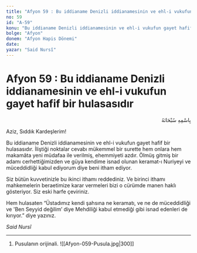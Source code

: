 ```yaml
---
title: "Afyon 59 : Bu iddianame Denizli iddianamesinin ve ehl-i vukufun gayet hafif bir hulasasıdır"
no: 59
id: "A-59"
konu: "Bu iddianame Denizli iddianamesinin ve ehl-i vukufun gayet hafif bir hulasasıdır"
bolge: "Afyon"
donem: "Afyon Hapis Dönemi"
date: 
yazar: "Said Nursî"
---
```


# Afyon 59 : Bu iddianame Denizli iddianamesinin ve ehl-i vukufun gayet hafif bir hulasasıdır

<p class="arabic" dir="rtl" title="Meal: “Her türlü noksan sıfatlardan yüce olan Allah’ın adıyla.”">بِاسْمِهِ سُبْحَانَهُ</p>

Aziz, Sıddık Kardeşlerim!

Bu iddianame Denizli iddianamesinin ve ehl-i vukufun gayet hafif bir hulasasıdır. İliştiği noktalar cevabı mükemmel bir surette hem onlara hem makamâta yeni müdafaa ile verilmiş, ehemmiyeti azdır. Ölmüş gitmiş bir adamı cerhettiğimizden ve güya kendime isnad olunan keramat-ı Nuriyeyi ve müceddidliği kabul ediyorum diye beni itham ediyor.

Siz bütün kuvvetinizle bu ikinci ithamı reddediniz. Ve birinci ithamı mahkemelerin beraetimize karar vermeleri bizi o cürümde manen haklı gösteriyor. Siz eski harfe çeviriniz.

Hem hulasaten “Üstadımız kendi şahsına ne keramatı, ve ne de müceddidliği ve 'Ben Seyyid değilim’ diye Mehdiliği kabul etmediği gibi isnad edenleri de kırıyor.” diye yazınız.

*Said Nursî*

***

1. Pusulanın orijinali.
![[Afyon-059-Pusula.jpg|300]]

